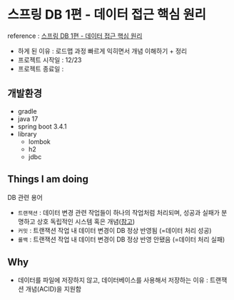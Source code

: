 # 스프링 DB 1편 - 데이터 접근 핵심 원리
reference : [스프링 DB 1편 - 데이터 접근 핵심 원리](https://www.inflearn.com/course/%EC%8A%A4%ED%94%84%EB%A7%81-db-1)
* 하게 된 이유 : 로드맵 과정 빠르게 익히면서 개념 이해하기 + 정리
* 프로젝트 시작일 : 12/23
* 프로젝트 종료일 : 

## 개발환경
* gradle
* java 17
* spring boot 3.4.1
* library
    * lombok
    * h2
    * jdbc

## Things I am doing
DB 관련 용어
* `트랜잭션` : 데이터 변경 관련 작업들이 하나의 작업처럼 처리되며, 성공과 실패가 분명하고 상호 독립적인 시스템 혹은 개념([참고](https://ko.wikipedia.org/wiki/%EB%8D%B0%EC%9D%B4%ED%84%B0%EB%B2%A0%EC%9D%B4%EC%8A%A4_%ED%8A%B8%EB%9E%9C%EC%9E%AD%EC%85%98))
* `커밋` : 트랜잭션 작업 내 데이터 변경이 DB 정상 반영됨 (=데이터 처리 성공)
* `롤백` : 트랜잭션 작업 내 데이터 변경이 DB 정상 반영 안됐음 (=데이터 처리 실패)

## Why
* 데이터를 파일에 저장하지 않고, 데이터베이스를 사용해서 저장하는 이유 : 트랜잭션 개념(ACID)을 지원함

